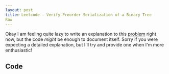 ```yaml
---
layout: post
title: Leetcode - Verify Preorder Serialization of a Binary Tree
Raw
---
```



Okay I am feeling quite lazy to write an explanation to this [problem](https://leetcode.com/problems/verify-preorder-serialization-of-a-binary-tree/) right now, but the code *might* be enough to document itself. Sorry if you were expecting a detailed explanation, but I'll try and provide one when I'm more enthusiastic!

## Code
<script src="https://gist.github.com/adijo/099abf27a160f61e0b8a2a4ee7d6b5a9.js"></script>